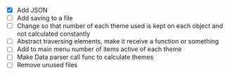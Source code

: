 - [x] Add JSON
- [ ] Add saving to a file
- [ ] Change so that number of each theme used is kept on each object and not calculated constantly
- [ ] Abstract traversing elements, make it receive a function or something
- [ ] Add to main menu number of items active of each theme
- [ ] Make Data parser call func to calculate themes
- [ ] Remove unused files
